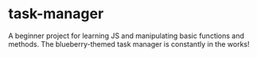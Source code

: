 # task-manager
A beginner project for learning JS and manipulating basic functions and methods. The blueberry-themed task manager is constantly in the works!

